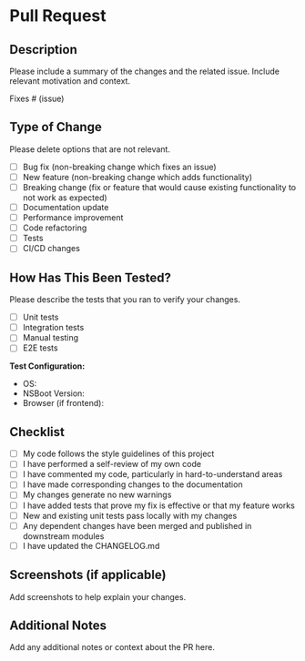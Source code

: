 # Pull Request

## Description

Please include a summary of the changes and the related issue. Include relevant motivation and context.

Fixes # (issue)

## Type of Change

Please delete options that are not relevant.

- [ ] Bug fix (non-breaking change which fixes an issue)
- [ ] New feature (non-breaking change which adds functionality)
- [ ] Breaking change (fix or feature that would cause existing functionality to not work as expected)
- [ ] Documentation update
- [ ] Performance improvement
- [ ] Code refactoring
- [ ] Tests
- [ ] CI/CD changes

## How Has This Been Tested?

Please describe the tests that you ran to verify your changes.

- [ ] Unit tests
- [ ] Integration tests
- [ ] Manual testing
- [ ] E2E tests

**Test Configuration:**
- OS: 
- NSBoot Version:
- Browser (if frontend):

## Checklist

- [ ] My code follows the style guidelines of this project
- [ ] I have performed a self-review of my own code
- [ ] I have commented my code, particularly in hard-to-understand areas
- [ ] I have made corresponding changes to the documentation
- [ ] My changes generate no new warnings
- [ ] I have added tests that prove my fix is effective or that my feature works
- [ ] New and existing unit tests pass locally with my changes
- [ ] Any dependent changes have been merged and published in downstream modules
- [ ] I have updated the CHANGELOG.md

## Screenshots (if applicable)

Add screenshots to help explain your changes.

## Additional Notes

Add any additional notes or context about the PR here.
